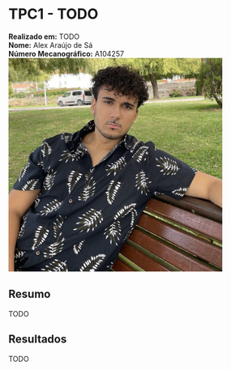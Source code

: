 # TPC1 - TODO

**Realizado em:** TODO  
**Nome:** Alex Araújo de Sá  
**Número Mecanográfico:** A104257  
![](./../Imagens/Avatar.png)

## Resumo

TODO

## Resultados

TODO